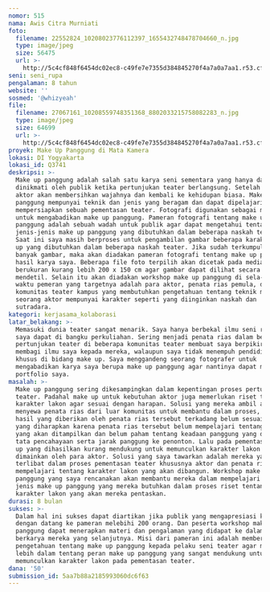 ```yaml
---
nomor: 515
nama: Awis Citra Murniati
foto:
  filename: 22552824_10208023776112397_1655432748478704660_n.jpg
  type: image/jpeg
  size: 56475
  url: >-
    http://5c4cf848f6454dc02ec8-c49fe7e7355d384845270f4a7a0a7aa1.r53.cf2.rackcdn.com/4f0922de-2cb9-4ae9-80c5-d611e675a821/22552824_10208023776112397_1655432748478704660_n.jpg
seni: seni_rupa
pengalaman: 8 tahun
website: ''
sosmed: '@whizyeah'
file:
  filename: 27067161_10208559748351368_8802033215758082283_n.jpg
  type: image/jpeg
  size: 64699
  url: >-
    http://5c4cf848f6454dc02ec8-c49fe7e7355d384845270f4a7a0a7aa1.r53.cf2.rackcdn.com/3946f321-5500-4f5c-a3df-a0268d1986ab/27067161_10208559748351368_8802033215758082283_n.jpg
proyek: Make Up Panggung di Mata Kamera
lokasi: DI Yogyakarta
lokasi_id: Q3741
deskripsi: >-
  Make up panggung adalah salah satu karya seni sementara yang hanya dapat
  dinikmati oleh publik ketika pertunjukan teater berlangsung. Setelah itu para
  aktor akan membersihkan wajahnya dan kembali ke kehidupan biasa. Make up
  panggung mempunyai teknik dan jenis yang beragam dan dapat dipelajari untuk
  mempersiapkan sebuah pementasan teater. Fotografi digunakan sebagai media
  untuk mengabadikan make up panggung. Pameran fotografi tentang make up
  panggung adalah sebuah wadah untuk publik agar dapat mengetahui tentang
  jenis-jenis make up panggung yang dibutuhkan dalam beberapa naskah teater.
  Saat ini saya masih berproses untuk pengambilan gambar beberapa karakter make
  up yang dibutuhkan dalam beberapa naskah teater. Jika sudah terkumpul cukup
  banyak gambar, maka akan diadakan pameran fotografi tentang make up panggung
  hasil karya saya. Beberapa file foto terpilih akan dicetak pada media kanvas
  berukuran kurang lebih 200 x 150 cm agar gambar dapat dilihat secara lebih
  mendetil. Selain itu akan diadakan workshop make up panggung di sela-sela
  waktu pemeran yang targetnya adalah para aktor, penata rias pemula, dan
  komunitas teater kampus yang membutuhkan pengetahuan tentang teknik membuat
  seorang aktor mempunyai karakter seperti yang diinginkan naskah dan
  sutradara. 
kategori: kerjasama_kolaborasi
latar_belakang: >-
  Memasuki dunia teater sangat menarik. Saya hanya berbekal ilmu seni rupa yang
  saya dapat di bangku perkuliahan. Sering menjadi penata rias dalam beberapa
  pertunjukan teater di beberapa komunitas teater membuat saya berpikir untuk
  membagi ilmu saya kepada mereka, walaupun saya tidak menempuh pendidikan
  khusus di bidang make up. Saya menggandeng seorang fotografer untuk
  mengabadikan karya saya berupa make up panggung agar nantinya dapat menjadi
  portfolio saya. 
masalah: >-
  Make up panggung sering dikesampingkan dalam kepentingan proses pertunjukan
  teater. Padahal make up untuk kebutuhan aktor juga memerlukan riset tentang
  karakter lakon agar sesuai dengan harapan. Solusi yang mereka ambil adalah
  menyewa penata rias dari luar komunitas untuk membantu dalam proses, tetapi
  hasil yang diberikan oleh penata rias tersebut terkadang belum sesuai dengan
  yang diharapkan karena penata rias tersebut belum mempelajari tentang naskah
  yang akan ditampilkan dan belum paham tentang keadaan panggung yang dipenuhi
  tata pencahayaan serta jarak panggung ke penonton. Lalu pada pementasan, make
  up yang dihasilkan kurang mendukung untuk memunculkan karakter lakon yang
  dimainkan oleh para aktor. Solusi yang saya tawarkan adalah mereka yang
  terlibat dalam proses pementasan teater khususnya aktor dan penata rias harus
  mempelajari tentang karakter lakon yang akan dibangun. Workshop make up
  panggung yang saya rencanakan akan membantu mereka dalam mempelajari beberapa
  jenis make up panggung yang mereka butuhkan dalam proses riset tentang
  karakter lakon yang akan mereka pentaskan.
durasi: 8 bulan
sukses: >-
  Dalam hal ini sukses dapat diartikan jika publik yang mengapresiasi karya saya
  dengan datang ke pameran melebihi 200 orang. Dan peserta workshop make up
  panggung dapat menerapkan materi dan pengalaman yang didapat ke dalam proses
  berkarya mereka yang selanjutnya. Misi dari pameran ini adalah memberikan
  pengetahuan tentang make up panggung kepada pelaku seni teater agar memahami
  lebih dalam tentang peran make up panggung yang sangat mendukung untuk
  memunculkan karakter lakon pada pementasan teater.
dana: '50'
submission_id: 5aa7b88a2185993060dc6f63
---
```

